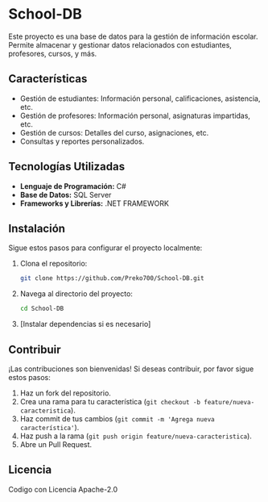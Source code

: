 # School-DB

Este proyecto es una base de datos para la gestión de información escolar. Permite almacenar y gestionar datos relacionados con estudiantes, profesores, cursos, y más.

## Características

- Gestión de estudiantes: Información personal, calificaciones, asistencia, etc.
- Gestión de profesores: Información personal, asignaturas impartidas, etc.
- Gestión de cursos: Detalles del curso, asignaciones, etc.
- Consultas y reportes personalizados.

## Tecnologías Utilizadas

- **Lenguaje de Programación:** C#
- **Base de Datos:** SQL Server
- **Frameworks y Librerías:** .NET FRAMEWORK

## Instalación

Sigue estos pasos para configurar el proyecto localmente:

1. Clona el repositorio:
    ```sh
    git clone https://github.com/Preko700/School-DB.git
    ```
2. Navega al directorio del proyecto:
    ```sh
    cd School-DB
    ```
3. [Instalar dependencias si es necesario]


## Contribuir

¡Las contribuciones son bienvenidas! Si deseas contribuir, por favor sigue estos pasos:

1. Haz un fork del repositorio.
2. Crea una rama para tu característica (`git checkout -b feature/nueva-caracteristica`).
3. Haz commit de tus cambios (`git commit -m 'Agrega nueva característica'`).
4. Haz push a la rama (`git push origin feature/nueva-caracteristica`).
5. Abre un Pull Request.

## Licencia

Codigo con Licencia Apache-2.0


